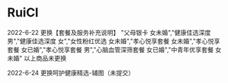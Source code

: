 # RuiCI

2022-6-22 更换【套餐及服务补充说明】
"父母银卡 女未婚","健康佳选深度 男","健康佳选深度 女","女性粉红优选 女未婚","孝心悦享套餐 女未婚","孝心悦享套餐 女已婚","孝心悦享套餐 男","心脑血管深筛套餐 女已婚","中青年优享套餐 女未婚"
以上商品未更换

2022-6-24 更换呵护健康精选-辅图（未提交）


